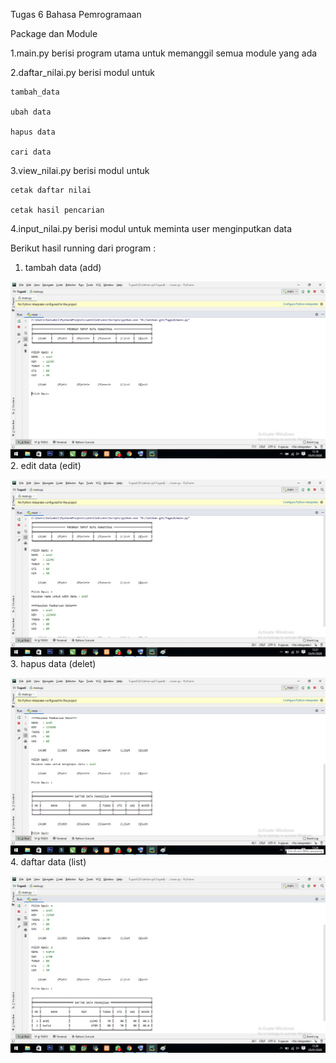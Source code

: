 Tugas 6 Bahasa Pemrogramaan

Package dan Module

1.main.py berisi program utama untuk memanggil semua module yang ada

2.daftar_nilai.py berisi modul untuk

    tambah_data
  
    ubah data
 
    hapus data
  
    cari data
  
3.view_nilai.py berisi modul untuk

    cetak daftar nilai
  
    cetak hasil pencarian
  
4.input_nilai.py berisi modul untuk meminta user menginputkan data

   Berikut hasil running dari program :
1. tambah data (add)

![](screenshot1.jpg)
2. edit data (edit)

![](screenshot2.jpg)
3. hapus data (delet)

![](screenshot3.jpg)
4. daftar data (list)

![](screenshot4.jpg)
